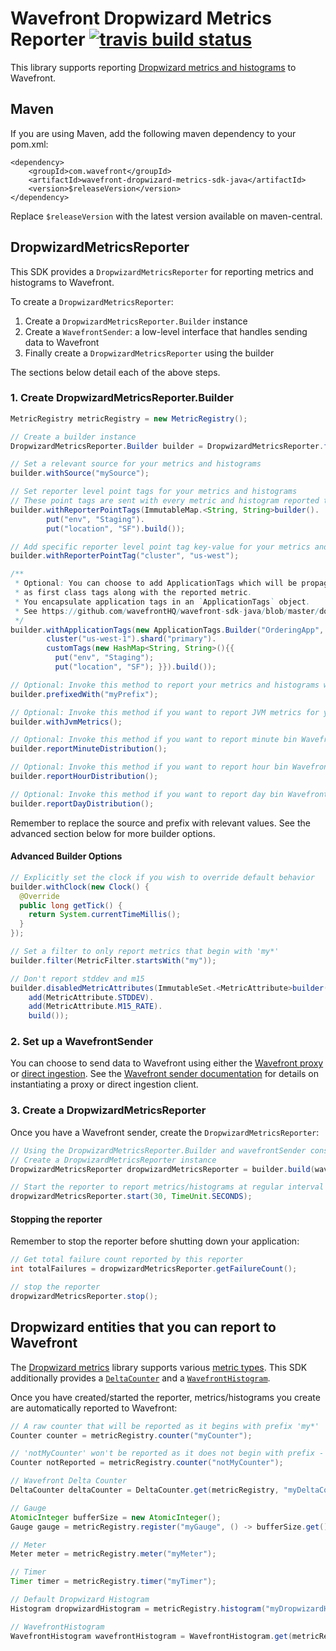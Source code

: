 # Wavefront Dropwizard Metrics Reporter [![travis build status](https://travis-ci.com/wavefrontHQ/wavefront-dropwizard-metrics-sdk-java.svg?branch=master)](https://travis-ci.com/wavefrontHQ/wavefront-dropwizard-metrics-sdk-java)

This library supports reporting [Dropwizard metrics and histograms](https://metrics.dropwizard.io) to Wavefront.

## Maven
If you are using Maven, add the following maven dependency to your pom.xml:
```
<dependency>
    <groupId>com.wavefront</groupId>
    <artifactId>wavefront-dropwizard-metrics-sdk-java</artifactId>
    <version>$releaseVersion</version>
</dependency>
```
Replace `$releaseVersion` with the latest version available on maven-central.

## DropwizardMetricsReporter

This SDK provides a `DropwizardMetricsReporter` for reporting metrics and histograms to Wavefront.

To create a `DropwizardMetricsReporter`:
1. Create a `DropwizardMetricsReporter.Builder` instance
2. Create a `WavefrontSender`: a low-level interface that handles sending data to Wavefront
3. Finally create a `DropwizardMetricsReporter` using the builder

The sections below detail each of the above steps.

### 1. Create DropwizardMetricsReporter.Builder
```java
MetricRegistry metricRegistry = new MetricRegistry();

// Create a builder instance
DropwizardMetricsReporter.Builder builder = DropwizardMetricsReporter.forRegistry(metricRegistry);

// Set a relevant source for your metrics and histograms
builder.withSource("mySource");

// Set reporter level point tags for your metrics and histograms
// These point tags are sent with every metric and histogram reported to Wavefront
builder.withReporterPointTags(ImmutableMap.<String, String>builder().
        put("env", "Staging").
        put("location", "SF").build());

// Add specific reporter level point tag key-value for your metrics and histograms
builder.withReporterPointTag("cluster", "us-west");

/**
 * Optional: You can choose to add ApplicationTags which will be propagated 
 * as first class tags along with the reported metric. 
 * You encapsulate application tags in an `ApplicationTags` object.
 * See https://github.com/wavefrontHQ/wavefront-sdk-java/blob/master/docs/apptags.md for details.
 */
builder.withApplicationTags(new ApplicationTags.Builder("OrderingApp", "Inventory").
        cluster("us-west-1").shard("primary").
        customTags(new HashMap<String, String>(){{
          put("env", "Staging");
          put("location", "SF"); }}).build());

// Optional: Invoke this method to report your metrics and histograms with the given prefix
builder.prefixedWith("myPrefix");

// Optional: Invoke this method if you want to report JVM metrics for your Java app
builder.withJvmMetrics();

// Optional: Invoke this method if you want to report minute bin Wavefront histograms
builder.reportMinuteDistribution();

// Optional: Invoke this method if you want to report hour bin Wavefront histograms
builder.reportHourDistribution();

// Optional: Invoke this method if you want to report day bin Wavefront histograms
builder.reportDayDistribution();
```
Remember to replace the source and prefix with relevant values. See the advanced section below for more builder options.

#### Advanced Builder Options
```java
// Explicitly set the clock if you wish to override default behavior
builder.withClock(new Clock() {
  @Override
  public long getTick() {
    return System.currentTimeMillis();
  }
});

// Set a filter to only report metrics that begin with 'my*'
builder.filter(MetricFilter.startsWith("my"));

// Don't report stddev and m15
builder.disabledMetricAttributes(ImmutableSet.<MetricAttribute>builder().
    add(MetricAttribute.STDDEV).
    add(MetricAttribute.M15_RATE).
    build());
```

### 2. Set up a WavefrontSender
You can choose to send data to Wavefront using either the [Wavefront proxy](https://docs.wavefront.com/proxies.html) or [direct ingestion](https://docs.wavefront.com/direct_ingestion.html). See the [Wavefront sender documentation](https://github.com/wavefrontHQ/wavefront-sdk-java#set-up-a-wavefrontsender) for details on instantiating a proxy or direct ingestion client.

### 3. Create a DropwizardMetricsReporter
Once you have a Wavefront sender, create the `DropwizardMetricsReporter`:

```java
// Using the DropwizardMetricsReporter.Builder and wavefrontSender constructed above
// Create a DropwizardMetricsReporter instance
DropwizardMetricsReporter dropwizardMetricsReporter = builder.build(wavefrontSender);

// Start the reporter to report metrics/histograms at regular interval (ex: 30s)
dropwizardMetricsReporter.start(30, TimeUnit.SECONDS);
```

#### Stopping the reporter
Remember to stop the reporter before shutting down your application:
```java
// Get total failure count reported by this reporter
int totalFailures = dropwizardMetricsReporter.getFailureCount();

// stop the reporter
dropwizardMetricsReporter.stop();
```

## Dropwizard entities that you can report to Wavefront
The [Dropwizard metrics](https://metrics.dropwizard.io) library supports various [metric types](https://metrics.dropwizard.io/4.0.0/manual/core.html). This SDK additionally provides a
[`DeltaCounter`](https://docs.wavefront.com/delta_counters.html) and a [`WavefrontHistogram`](https://docs.wavefront.com/proxies_histograms.html).

Once you have created/started the reporter, metrics/histograms you create are automatically reported to Wavefront:

```java
// A raw counter that will be reported as it begins with prefix 'my*'
Counter counter = metricRegistry.counter("myCounter");

// 'notMyCounter' won't be reported as it does not begin with prefix - 'my*'
Counter notReported = metricRegistry.counter("notMyCounter");

// Wavefront Delta Counter
DeltaCounter deltaCounter = DeltaCounter.get(metricRegistry, "myDeltaCounter");

// Gauge
AtomicInteger bufferSize = new AtomicInteger();
Gauge gauge = metricRegistry.register("myGauge", () -> bufferSize.get());

// Meter
Meter meter = metricRegistry.meter("myMeter");

// Timer
Timer timer = metricRegistry.timer("myTimer");

// Default Dropwizard Histogram
Histogram dropwizardHistogram = metricRegistry.histogram("myDropwizardHistogram");

// WavefrontHistogram
WavefrontHistogram wavefrontHistogram = WavefrontHistogram.get(metricRegistry, "myWavefrontHistogram");
```

